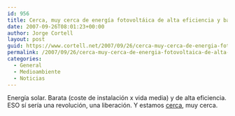 ```yaml
---
id: 956
title: Cerca, muy cerca de energí­a fotovoltáica de alta eficiencia y bajo coste
date: 2007-09-26T08:01:23+00:00
author: Jorge Cortell
layout: post
guid: https://www.cortell.net/2007/09/26/cerca-muy-cerca-de-energia-fotovoltaica-de-alta-eficiencia-y-bajo-coste/
permalink: /2007/09/26/cerca-muy-cerca-de-energia-fotovoltaica-de-alta-eficiencia-y-bajo-coste/
categories:
  - General
  - Medioambiente
  - Noticias
---
```

Energí­a solar. Barata (coste de instalación x vida media) y de alta eficiencia. ESO sí­ serí­a una revolución, una liberación. Y estamos <a title="IndustryWeek" target="_blank" href="https://www.industryweek.com/ReadArticle.aspx?ArticleID=14932">cerca</a>, muy cerca.